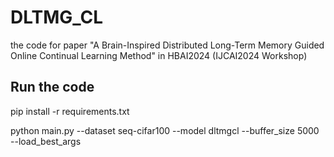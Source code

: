 # DLTMG_CL
the code for paper "A Brain-Inspired Distributed Long-Term Memory Guided Online Continual Learning Method" in HBAI2024 (IJCAI2024 Workshop)

## Run the code

pip install -r requirements.txt

python main.py --dataset seq-cifar100 --model dltmgcl --buffer_size 5000 --load_best_args
